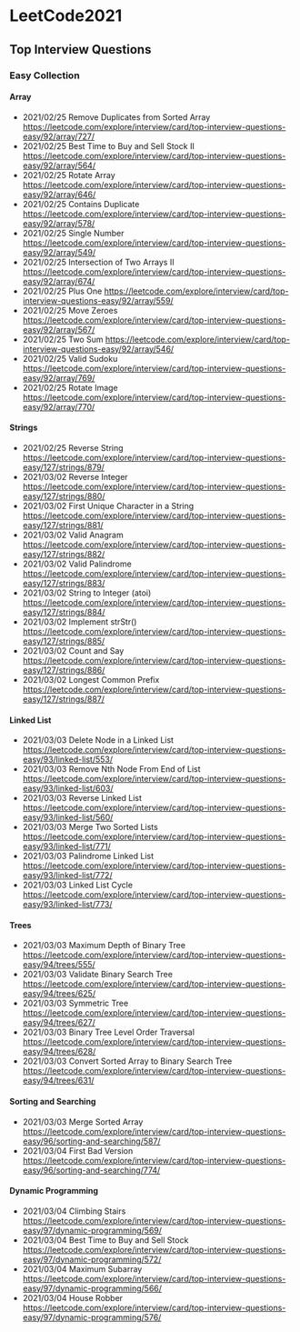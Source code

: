 # LeetCode2021
## Top Interview Questions
### Easy Collection 
#### Array
* 2021/02/25 Remove Duplicates from Sorted Array https://leetcode.com/explore/interview/card/top-interview-questions-easy/92/array/727/
* 2021/02/25 Best Time to Buy and Sell Stock II https://leetcode.com/explore/interview/card/top-interview-questions-easy/92/array/564/
* 2021/02/25 Rotate Array https://leetcode.com/explore/interview/card/top-interview-questions-easy/92/array/646/
* 2021/02/25 Contains Duplicate https://leetcode.com/explore/interview/card/top-interview-questions-easy/92/array/578/
* 2021/02/25 Single Number https://leetcode.com/explore/interview/card/top-interview-questions-easy/92/array/549/
* 2021/02/25 Intersection of Two Arrays II https://leetcode.com/explore/interview/card/top-interview-questions-easy/92/array/674/
* 2021/02/25 Plus One https://leetcode.com/explore/interview/card/top-interview-questions-easy/92/array/559/
* 2021/02/25 Move Zeroes https://leetcode.com/explore/interview/card/top-interview-questions-easy/92/array/567/
* 2021/02/25 Two Sum https://leetcode.com/explore/interview/card/top-interview-questions-easy/92/array/546/
* 2021/02/25 Valid Sudoku https://leetcode.com/explore/interview/card/top-interview-questions-easy/92/array/769/
* 2021/02/25 Rotate Image https://leetcode.com/explore/interview/card/top-interview-questions-easy/92/array/770/
#### Strings
* 2021/02/25 Reverse String https://leetcode.com/explore/interview/card/top-interview-questions-easy/127/strings/879/
* 2021/03/02 Reverse Integer https://leetcode.com/explore/interview/card/top-interview-questions-easy/127/strings/880/
* 2021/03/02 First Unique Character in a String https://leetcode.com/explore/interview/card/top-interview-questions-easy/127/strings/881/
* 2021/03/02 Valid Anagram https://leetcode.com/explore/interview/card/top-interview-questions-easy/127/strings/882/
* 2021/03/02 Valid Palindrome https://leetcode.com/explore/interview/card/top-interview-questions-easy/127/strings/883/
* 2021/03/02 String to Integer (atoi) https://leetcode.com/explore/interview/card/top-interview-questions-easy/127/strings/884/
* 2021/03/02 Implement strStr() https://leetcode.com/explore/interview/card/top-interview-questions-easy/127/strings/885/
* 2021/03/02 Count and Say https://leetcode.com/explore/interview/card/top-interview-questions-easy/127/strings/886/
* 2021/03/02 Longest Common Prefix https://leetcode.com/explore/interview/card/top-interview-questions-easy/127/strings/887/
#### Linked List
* 2021/03/03 Delete Node in a Linked List https://leetcode.com/explore/interview/card/top-interview-questions-easy/93/linked-list/553/
* 2021/03/03 Remove Nth Node From End of List https://leetcode.com/explore/interview/card/top-interview-questions-easy/93/linked-list/603/
* 2021/03/03 Reverse Linked List https://leetcode.com/explore/interview/card/top-interview-questions-easy/93/linked-list/560/
* 2021/03/03 Merge Two Sorted Lists https://leetcode.com/explore/interview/card/top-interview-questions-easy/93/linked-list/771/
* 2021/03/03 Palindrome Linked List https://leetcode.com/explore/interview/card/top-interview-questions-easy/93/linked-list/772/
* 2021/03/03 Linked List Cycle https://leetcode.com/explore/interview/card/top-interview-questions-easy/93/linked-list/773/
#### Trees
* 2021/03/03 Maximum Depth of Binary Tree https://leetcode.com/explore/interview/card/top-interview-questions-easy/94/trees/555/
* 2021/03/03 Validate Binary Search Tree https://leetcode.com/explore/interview/card/top-interview-questions-easy/94/trees/625/
* 2021/03/03 Symmetric Tree https://leetcode.com/explore/interview/card/top-interview-questions-easy/94/trees/627/
* 2021/03/03 Binary Tree Level Order Traversal https://leetcode.com/explore/interview/card/top-interview-questions-easy/94/trees/628/
* 2021/03/03 Convert Sorted Array to Binary Search Tree https://leetcode.com/explore/interview/card/top-interview-questions-easy/94/trees/631/
#### Sorting and Searching
* 2021/03/03 Merge Sorted Array https://leetcode.com/explore/interview/card/top-interview-questions-easy/96/sorting-and-searching/587/
* 2021/03/04 First Bad Version https://leetcode.com/explore/interview/card/top-interview-questions-easy/96/sorting-and-searching/774/
#### Dynamic Programming
* 2021/03/04 Climbing Stairs https://leetcode.com/explore/interview/card/top-interview-questions-easy/97/dynamic-programming/569/
* 2021/03/04 Best Time to Buy and Sell Stock https://leetcode.com/explore/interview/card/top-interview-questions-easy/97/dynamic-programming/572/
* 2021/03/04 Maximum Subarray https://leetcode.com/explore/interview/card/top-interview-questions-easy/97/dynamic-programming/566/
* 2021/03/04 House Robber https://leetcode.com/explore/interview/card/top-interview-questions-easy/97/dynamic-programming/576/
